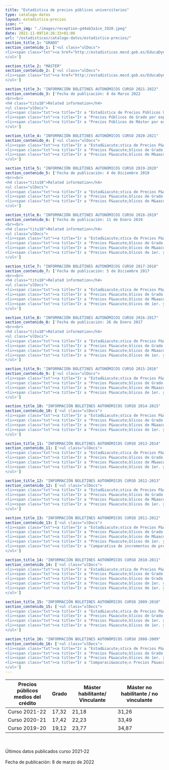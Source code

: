 ```yaml
---
title: "Estadística de precios públicos universitarios"
type: catalogo-datos
layout: estadistica-precios
icon: ""
section_img: "./images/reception-g44ab3a1ce_1920.jpeg"
date: 2021-11-09T14:26:33+01:00
url: "/estadisticas/catalogo-datos/estadistica-precios/"
section_title_1: "GRADO"
section_contenido_1: ['<ul class="ulDocs">
<li><span class="txt"><a href="http://estadisticas.mecd.gob.es/EducaDynPx/educabase/index.htm?type=pcaxis&path=/Universitaria/PreciosPublicos/2021/Grado&file=pcaxis" title="Ir a "Estadística de precios públicos universitarios (centros propios Grado)", en ventana nueva" target="_blank" rel="noopener">Estadística de precios públicos universitarios (centros propios Grado) <i class="icon fas fa-external-link-alt"></i></a></span></li>
</ul>']

section_title_2: "MÁSTER"
section_contenido_2: ['<ul class="ulDocs">
<li><span class="txt"><a href="http://estadisticas.mecd.gob.es/EducaDynPx/educabase/index.htm?type=pcaxis&path=/Universitaria/PreciosPublicos/2021/Master&file=pcaxis" title="Ir a "Estadística de precios públicos universitarios (centros propios Máster)", en ventana nueva" target="_blank" rel="noopener">Estadística de precios públicos universitarios (centros propios Máster) <i class="icon fas fa-external-link-alt"></i></a></span></li>
</ul>']

section_title_3: "INFORMACIÓN BOLETINES AUTONÓMICOS CURSO 2021-2022"
section_contenido_3: ['Fecha de publicación: 8 de Marzo 2022
<br><br>
<h4 class="titu10">Related information</h4>
<ul class="ulDocs">
<li><span class="txt"><a title="Ir a "Estadística de Precios Públicos Universitarios", en ventana nueva" target="_blank" href="../../../documentos/excel/estadisticas/Precios_publicos_universitarios_2021_2022.xlsx" rel="noopener">Estadística de Precios Públicos Universitarios <i class="icon fas fa-external-link-alt"></i></a><span>&nbsp;</span><span title="xls 216.169 KB" class="tamaTipo">(xls 216,169 KB)</span></span></li>
<li><span class="txt"><a title="Ir a "Precios Públicos de Grado por experimentalidad y CC.AA.", en ventana nueva" target="_blank" href="../../../documentos/excel/estadisticas/Precios_publicos_universitarios_grado_Exp_CCAA_2021_2022.xlsx" rel="noopener">Precios Públicos de Grado por experimentalidad y CC.AA. <i class="icon fas fa-external-link-alt"></i></a><span>&nbsp;</span><span title="xls 188.276 KB" class="tamaTipo">(xls 188,276 KB)</span></span></li>
<li><span class="txt"><a title="Ir a "Precios Públicos de Máster por experimentalidad y CC.AA.", en ventana nueva" target="_blank" href="../../../documentos/excel/estadisticas/Precios_publicos_universitarios_master_Exp_CCAA_2021_2022.xlsx" rel="noopener">Precios Públicos de Máster por experimentalidad y CC.AA. <i class="icon fas fa-external-link-alt"></i></a><span>&nbsp;</span><span title="xls 339.272 KB" class="tamaTipo">(xls 339,272 KB)</span></span></li>
</ul>']

section_title_4: "INFORMACIÓN BOLETINES AUTONÓMICOS CURSO 2020-2021"
section_contenido_4: ['<ul class="ulDocs">
<li><span class="txt"><a title="Ir a "Estad&iacute;stica de Precios P&uacute;blicos Universitarios", en ventana nueva" target="_blank" href="../../../documentos/excel/estadisticas/Estadistica_Precios_Publicos_Universitarios.xlsx" rel="noopener">Estad&iacute;stica de Precios P&uacute;blicos Universitarios <i class="icon fas fa-external-link-alt"></i></a><span>&nbsp;</span><span title="xls 204.428 KB" class="tamaTipo">(xls 204,428 KB)</span></span></li>
<li><span class="txt"><a title="Ir a "Precios P&uacute;blicos de Grado por experimentalidad y CC.AA", en ventana nueva" target="_blank" href="../../../documentos/excel/estadisticas/Precios_Publicos_Grado_experimentalidad.xlsx" rel="noopener">Precios P&uacute;blicos de Grado por experimentalidad y CC.AA <i class="icon fas fa-external-link-alt"></i></a><span>&nbsp;</span><span title="xls 189.955 KB" class="tamaTipo">(xls 189,955 KB)</span></span></li>
<li><span class="txt"><a title="Ir a "Precios P&uacute;blicos de M&aacute;ster por experimentalidad y CC.AA", en ventana nueva" target="_blank" href="../../../documentos/excel/estadisticas/Precios_Publicos_Master_experimentalidad.xlsx" rel="noopener">Precios P&uacute;blicos de M&aacute;ster por experimentalidad y CC.AA <i class="icon fas fa-external-link-alt"></i></a><span>&nbsp;</span><span title="xls 357.409 KB" class="tamaTipo">(xls 357,409 KB)</span></span></li>
</ul>']

section_title_5: "INFORMACIÓN BOLETINES AUTONÓMICOS CURSO 2019-2020"
section_contenido_5: ['Fecha de publicación: 4 de Diciembre 2019
<br><br>
<h4 class="titu10">Related information</h4>
<ul class="ulDocs">
<li><span class="txt"><a title="Ir a "Estad&iacute;stica de Precios P&uacute;blicos Universitarios", en ventana nueva" target="_blank" href="../../../documentos/excel/estadisticas/estadistica-precios-publicos-universitarios-curso19-20.xlsx" rel="noopener">Estad&iacute;stica de Precios P&uacute;blicos Universitarios <i class="icon fas fa-external-link-alt"></i></a><span>&nbsp;</span><span title="xls 269.834 KB" class="tamaTipo">(xls 269,834 KB)</span></span></li>
<li><span class="txt"><a title="Ir a "Precios P&uacute;blicos de Grado por experimentalidad y CC.AA.", en ventana nueva" target="_blank" href="../../../documentos/excel/estadisticas/estadistica-precios-publicos-grado-experimentalidad-ccaa-curso19-20.xlsx" rel="noopener">Precios P&uacute;blicos de Grado por experimentalidad y CC.AA. <i class="icon fas fa-external-link-alt"></i></a><span>&nbsp;</span><span title="xls 209.331 KB" class="tamaTipo">(xls 209,331 KB)</span></span></li>
<li><span class="txt"><a title="Ir a "Precios P&uacute;blicos de M&aacute;ster por experimentalidad y CC.AA.", en ventana nueva" target="_blank" href="../../../documentos/excel/estadisticas/estadistica-precios-publicos-master-experimentalidad-ccaa-curso19-20.xlsx" rel="noopener">Precios P&uacute;blicos de M&aacute;ster por experimentalidad y CC.AA. <i class="icon fas fa-external-link-alt"></i></a><span>&nbsp;</span><span title="xls 379.15 KB" class="tamaTipo">(xls 379,15 KB)</span></span></li>
</ul>']

section_title_6: "INFORMACIÓN BOLETINES AUTONÓMICOS CURSO 2018-2019"
section_contenido_6: ['Fecha de publicación: 11 de Enero 2019
<br><br>
<h4 class="titu10">Related information</h4>
<ul class="ulDocs">
<li><span class="txt"><a title="Ir a "Estad&iacute;stica de Precios P&uacute;blicos Universitarios", en ventana nueva" target="_blank" href="../../../documentos/excel/estadisticas/1-estadistica-de-precios-publicos-universitarios--curso-2018-19.xlsx" rel="noopener">Estad&iacute;stica de Precios P&uacute;blicos Universitarios <i class="icon fas fa-external-link-alt"></i></a><span>&nbsp;</span><span title="xls 1009.133 KB" class="tamaTipo">(xls 1009,133 KB)</span></span></li>
<li><span class="txt"><a title="Ir a "Precios P&uacute;blicos de Grado por experimentalidad y CC.AA.", en ventana nueva" target="_blank" href="../../../documentos/excel/estadisticas/2-precios-publicos-de-grados-por-experimentalidad-y-ccaa--curso-2018-19.xlsx" rel="noopener">Precios P&uacute;blicos de Grado por experimentalidad y CC.AA. <i class="icon fas fa-external-link-alt"></i></a><span>&nbsp;</span><span title="xls 222.005 KB" class="tamaTipo">(xls 222,005 KB)</span></span></li>
<li><span class="txt"><a title="Ir a "Precios P&uacute;blicos de M&aacute;ster por experimentalidad y CC.AA.", en ventana nueva" target="_blank" href="../../../documentos/excel/estadisticas/3-precios-publicos-de-master-experimentalidad-y-ccaa--curso-2018-19.xlsx" rel="noopener">Precios P&uacute;blicos de M&aacute;ster por experimentalidad y CC.AA. <i class="icon fas fa-external-link-alt"></i></a><span>&nbsp;</span><span title="xls 378.954 KB" class="tamaTipo">(xls 378,954 KB)</span></span></li>
<li><span class="txt"><a title="Ir a "Precios P&uacute;blicos de 1er. y 2&ordm; ciclo por experimentalidad y CC.AA.", en ventana nueva" target="_blank" href="../../../documentos/excel/estadisticas/4-precios-publicos-de-1y-2-ciclo-por-experimentalidad-y-ccaa--curso-2018-19.xls" rel="noopener">Precios P&uacute;blicos de 1er. y 2&ordm; ciclo por experimentalidad y CC.AA. <i class="icon fas fa-external-link-alt"></i></a><span>&nbsp;</span><span title="xls 474.5 KB" class="tamaTipo">(xls 474,5 KB)</span></span></li>
</ul>']

section_title_7: "INFORMACIÓN BOLETINES AUTONÓMICOS CURSO 2017-2018"
section_contenido_7: ['Fecha de publicación: 5 de Diciembre 2017
<br><br>
<h4 class="titu10">Related information</h4>
<ul class="ulDocs">
<li><span class="txt"><a title="Ir a "Estad&iacute;stica de Precios P&uacute;blicos Universitarios", en ventana nueva" target="_blank" href="../../../documentos/excel/estadisticas/estadistica-de-precios-publicos-universitarios--curso-2017-18-.xlsx" rel="noopener">Estad&iacute;stica de Precios P&uacute;blicos Universitarios <i class="icon fas fa-external-link-alt"></i></a><span>&nbsp;</span><span title="xls 978.126 KB" class="tamaTipo">(xls 978,126 KB)</span></span></li>
<li><span class="txt"><a title="Ir a "Precios P&uacute;blicos de Grado por experimentalidad y CC.AA.", en ventana nueva" target="_blank" href="../../../documentos/excel/estadisticas/precios-publicos-de-grados-por-experimentalidad-y-ccaa--curso-2017-18.xlsx" rel="noopener">Precios P&uacute;blicos de Grado por experimentalidad y CC.AA. <i class="icon fas fa-external-link-alt"></i></a><span>&nbsp;</span><span title="xls 222.662 KB" class="tamaTipo">(xls 222,662 KB)</span></span></li>
<li><span class="txt"><a title="Ir a "Precios P&uacute;blicos de M&aacute;ster por experimentalidad y CC.AA.", en ventana nueva" target="_blank" href="../../../documentos/excel/estadisticas/precios-publicos-de-master-experimentalidad-y-ccaa--curso-2017-18.xlsx" rel="noopener">Precios P&uacute;blicos de M&aacute;ster por experimentalidad y CC.AA. <i class="icon fas fa-external-link-alt"></i></a><span>&nbsp;</span><span title="xls 381.704 KB" class="tamaTipo">(xls 381,704 KB)</span></span></li>
<li><span class="txt"><a title="Ir a "Precios P&uacute;blicos de 1er. y 2&ordm; ciclo por experimentalidad y CC.AA.", en ventana nueva" target="_blank" href="../../../documentos/excel/estadisticas/precios-publicos-de-1y-2-ciclo-por-experimentalidad-y-ccaa--curso-2017-18.xls" rel="noopener">Precios P&uacute;blicos de 1er. y 2&ordm; ciclo por experimentalidad y CC.AA. <i class="icon fas fa-external-link-alt"></i></a><span>&nbsp;</span><span title="xls 469.5 KB" class="tamaTipo">(xls 469,5 KB)</span></span></li>
</ul>']

section_title_8: "INFORMACIÓN BOLETINES AUTONÓMICOS CURSO 2016-2017"
section_contenido_8: ['Fecha de publicación: 26 de Enero 2017
<br><br>
<h4 class="titu10">Related information</h4>
<ul class="ulDocs">
<li><span class="txt"><a title="Ir a "Estad&iacute;stica de Precios P&uacute;blicos Universitarios", en ventana nueva" target="_blank" href="../../../documentos/excel/estadisticas/estadistica-de-precios-publicos-universitarios--curso-2016-17.xlsx" rel="noopener">Estad&iacute;stica de Precios P&uacute;blicos Universitarios <i class="icon fas fa-external-link-alt"></i></a><span>&nbsp;</span><span title="xls 1.024 MB" class="tamaTipo">(xls 1,024 MB)</span></span></li>
<li><span class="txt"><a title="Ir a "Precios P&uacute;blicos de Grado por experimentalidad y CC.AA.", en ventana nueva" target="_blank" href="../../../documentos/excel/estadisticas/precios-publicos-de-grados-por-experimentalidad-y-ccaa--curso-2016-17.xlsx" rel="noopener">Precios P&uacute;blicos de Grado por experimentalidad y CC.AA. <i class="icon fas fa-external-link-alt"></i></a><span>&nbsp;</span><span title="xls 236.271 KB" class="tamaTipo">(xls 236,271 KB)</span></span></li>
<li><span class="txt"><a title="Ir a "Precios P&uacute;blicos de M&aacute;ster por experimentalidad y CC.AA.", en ventana nueva" target="_blank" href="../../../documentos/excel/estadisticas/precios-publicos-de-master-experimentalidad-y-ccaa--curso-2016-17.xlsx" rel="noopener">Precios P&uacute;blicos de M&aacute;ster por experimentalidad y CC.AA. <i class="icon fas fa-external-link-alt"></i></a><span>&nbsp;</span><span title="xls 401.592 KB" class="tamaTipo">(xls 401,592 KB)</span></span></li>
<li><span class="txt"><a title="Ir a "Precios P&uacute;blicos de 1er. y 2&ordm; ciclo por experimentalidad y CC.AA.", en ventana nueva" target="_blank" href="../../../documentos/excel/estadisticas/precios-publicos-de-1y-2-ciclo-por-experimentalidad-y-ccaa--curso-2016-17.xls" rel="noopener">Precios P&uacute;blicos de 1er. y 2&ordm; ciclo por experimentalidad y CC.AA. <i class="icon fas fa-external-link-alt"></i></a><span>&nbsp;</span><span title="xls 504.5 KB" class="tamaTipo">(xls 504,5 KB)</span></span></li>
</ul>']

section_title_9: "INFORMACIÓN BOLETINES AUTONÓMICOS CURSO 2015-2016"
section_contenido_9: ['<ul class="ulDocs">
<li><span class="txt"><a title="Ir a "Estad&iacute;stica de Precios P&uacute;blicos Universitarios", en ventana nueva" target="_blank" href="../../../documentos/excel/estadisticas/estadistica-precios-publicos-universitarios-curso2015-16.xlsx" rel="noopener">Estad&iacute;stica de Precios P&uacute;blicos Universitarios <i class="icon fas fa-external-link-alt"></i></a><span>&nbsp;</span><span title="xls 1.006 MB" class="tamaTipo">(xls 1,006 MB)</span></span></li>
<li><span class="txt"><a title="Ir a "Precios P&uacute;blicos de Grado por experimentalidad y CC.AA.", en ventana nueva" target="_blank" href="../../../documentos/excel/estadisticas/precios-publicos-grados-experimentalidad-ccaa-curso2015-16.xlsx" rel="noopener">Precios P&uacute;blicos de Grado por experimentalidad y CC.AA. <i class="icon fas fa-external-link-alt"></i></a><span>&nbsp;</span><span title="xls 221.097 KB" class="tamaTipo">(xls 221,097 KB)</span></span></li>
<li><span class="txt"><a title="Ir a "Precios P&uacute;blicos de M&aacute;ster por experimentalidad y CC.AA.", en ventana nueva" target="_blank" href="../../../documentos/excel/estadisticas/precios-publicos-master-experimentalidad-ccaa-curso2015-16.xlsx" rel="noopener">Precios P&uacute;blicos de M&aacute;ster por experimentalidad y CC.AA. <i class="icon fas fa-external-link-alt"></i></a><span>&nbsp;</span><span title="xls 383.946 KB" class="tamaTipo">(xls 383,946 KB)</span></span></li>
<li><span class="txt"><a title="Ir a "Precios P&uacute;blicos de 1er. y 2&ordm; ciclo por experimentalidad y CC.AA.", en ventana nueva" target="_blank" href="../../../documentos/excel/estadisticas/precios-publicos-1er-2-ciclo-experimentalidad-ccaa-curso2015-16.xls" rel="noopener">Precios P&uacute;blicos de 1er. y 2&ordm; ciclo por experimentalidad y CC.AA. <i class="icon fas fa-external-link-alt"></i></a><span>&nbsp;</span><span title="xls 540.0 KB" class="tamaTipo">(xls 540,0 KB)</span></span></li>
</ul>']

section_title_10: "INFORMACIÓN BOLETINES AUTONÓMICOS CURSO 2014-2015"
section_contenido_10: ['<ul class="ulDocs">
<li><span class="txt"><a title="Ir a "Estad&iacute;stica de Precios P&uacute;blicos Universitarios", en ventana nueva" target="_blank" href="../../../documentos/excel/estadisticas/estadistica-precios-publicos-universitarios-curso2014-15.xlsx" rel="noopener">Estad&iacute;stica de Precios P&uacute;blicos Universitarios <i class="icon fas fa-external-link-alt"></i></a><span>&nbsp;</span><span title="xls 1.409 MB" class="tamaTipo">(xls 1,409 MB)</span></span></li>
<li><span class="txt"><a title="Ir a "Precios P&uacute;blicos de Grado por experimentalidad y CC.AA.", en ventana nueva" target="_blank" href="../../../documentos/excel/estadisticas/precios-publicos-grados-experimentalidad-ccaa-curso2014-15.xlsx" rel="noopener">Precios P&uacute;blicos de Grado por experimentalidad y CC.AA. <i class="icon fas fa-external-link-alt"></i></a><span>&nbsp;</span><span title="xls 224.298 KB" class="tamaTipo">(xls 224,298 KB)</span></span></li>
<li><span class="txt"><a title="Ir a "Precios P&uacute;blicos de M&aacute;ster por experimentalidad y CC.AA.", en ventana nueva" target="_blank" href="../../../documentos/excel/estadisticas/precios-publicos-master-experimentalidad-ccaa-curso2014-15.xlsx" rel="noopener">Precios P&uacute;blicos de M&aacute;ster por experimentalidad y CC.AA. <i class="icon fas fa-external-link-alt"></i></a><span>&nbsp;</span><span title="xls 431.227 KB" class="tamaTipo">(xls 431,227 KB)</span></span></li>
<li><span class="txt"><a title="Ir a "Precios P&uacute;blicos de 1er. y 2&ordm; ciclo por experimentalidad y CC.AA.", en ventana nueva" target="_blank" href="../../../documentos/excel/estadisticas/precios-publicos-1er-2-ciclo-experimentalidad-ccaa-curso2014-15.xlsx" rel="noopener">Precios P&uacute;blicos de 1er. y 2&ordm; ciclo por experimentalidad y CC.AA. <i class="icon fas fa-external-link-alt"></i></a><span>&nbsp;</span><span title="xls 340.434 KB" class="tamaTipo">(xls 340,434 KB)</span></span></li>
</ul>']

section_title_11: "INFORMACIÓN BOLETINES AUTONÓMICOS CURSO 2013-2014"
section_contenido_11: ['<ul class="ulDocs">
<li><span class="txt"><a title="Ir a "Estad&iacute;stica de Precios P&uacute;blicos Universitarios", en ventana nueva" target="_blank" href="../../../documentos/excel/estadisticas/estadisticas-precios-publicos-universitarios-2013-14n.xlsx" rel="noopener">Estad&iacute;stica de Precios P&uacute;blicos Universitarios <i class="icon fas fa-external-link-alt"></i></a><span>&nbsp;</span><span title="xls 1.359 MB" class="tamaTipo">(xls 1,359 MB)</span></span></li>
<li><span class="txt"><a title="Ir a "Precios P&uacute;blicos de Grado por experimentalidad y CC.AA.", en ventana nueva" target="_blank" href="../../../documentos/excel/estadisticas/precios-publicos-grado-experimentalidad-ccaa-2013-14.xlsx" rel="noopener">Precios P&uacute;blicos de Grado por experimentalidad y CC.AA. <i class="icon fas fa-external-link-alt"></i></a><span>&nbsp;</span><span title="xls 214.401 KB" class="tamaTipo">(xls 214,401 KB)</span></span></li>
<li><span class="txt"><a title="Ir a "Precios P&uacute;blicos de M&aacute;ster por experimentalidad y CC.AA.", en ventana nueva" target="_blank" href="../../../documentos/excel/estadisticas/precios-publicos-master-experimentalidad-ccaa-2013-14.xlsx" rel="noopener">Precios P&uacute;blicos de M&aacute;ster por experimentalidad y CC.AA. <i class="icon fas fa-external-link-alt"></i></a><span>&nbsp;</span><span title="xls 360.107 KB" class="tamaTipo">(xls 360,107 KB)</span></span></li>
<li><span class="txt"><a title="Ir a "Precios P&uacute;blicos de 1er. y 2&ordm; ciclo por experimentalidad y CC.AA.", en ventana nueva" target="_blank" href="../../../documentos/excel/estadisticas/precios-publicos1er-2ciclo-experimentalidad-ccaa-2013-14.xls" rel="noopener">Precios P&uacute;blicos de 1er. y 2&ordm; ciclo por experimentalidad y CC.AA. <i class="icon fas fa-external-link-alt"></i></a><span>&nbsp;</span><span title="xls 586.0 KB" class="tamaTipo">(xls 586,0 KB)</span></span></li>
</ul>']

section_title_12: "INFORMACIÓN BOLETINES AUTONÓMICOS CURSO 2012-2013"
section_contenido_12: ['<ul class="ulDocs">
<li><span class="txt"><a title="Ir a "Estad&iacute;stica de Precios P&uacute;blicos Universitarios", en ventana nueva" target="_blank" href="../../../documentos/excel/estadisticas/estadistica-de-precios-publicos-universitarios-curso-2012-2013-xlsx0.xlsx" rel="noopener">Estad&iacute;stica de Precios P&uacute;blicos Universitarios <i class="icon fas fa-external-link-alt"></i></a><span>&nbsp;</span><span title="xls 1.042 MB" class="tamaTipo">(xls 1,042 MB)</span></span></li>
<li><span class="txt"><a title="Ir a "Precios P&uacute;blicos de Grado por experimentalidad y CC.AA.", en ventana nueva" target="_blank" href="../../../documentos/excel/estadisticas/precios-publicos-de-grado-por-experimentalidad-y-ccaa-curso-2012-2013.XLSX" rel="noopener">Precios P&uacute;blicos de Grado por experimentalidad y CC.AA. <i class="icon fas fa-external-link-alt"></i></a><span>&nbsp;</span><span title="xls 232.61 KB" class="tamaTipo">(xls 232,61 KB)</span></span></li>
<li><span class="txt"><a title="Ir a "Precios P&uacute;blicos de M&aacute;ster por experimentalidad y CC.AA.", en ventana nueva" target="_blank" href="../../../documentos/excel/estadisticas/precios-publicos-master-experimentalidad-ccaa-2012-13.xlsx" rel="noopener">Precios P&uacute;blicos de M&aacute;ster por experimentalidad y CC.AA. <i class="icon fas fa-external-link-alt"></i></a><span>&nbsp;</span><span title="xls 321.662 KB" class="tamaTipo">(xls 321,662 KB)</span></span></li>
<li><span class="txt"><a title="Ir a "Precios P&uacute;blicos de 1er. y 2&ordm; ciclo por experimentalidad y CC.AA.", en ventana nueva" target="_blank" href="../../../documentos/excel/estadisticas/precios-publicos-1-2-experimentalidad-ccaa-curso-2012-2013-xls.xls" rel="noopener">Precios P&uacute;blicos de 1er. y 2&ordm; ciclo por experimentalidad y CC.AA. <i class="icon fas fa-external-link-alt"></i></a><span>&nbsp;</span><span title="xls 514.5 KB" class="tamaTipo">(xls 514,5 KB)</span></span></li>
</ul>']

section_title_13: "INFORMACIÓN BOLETINES AUTONÓMICOS CURSO 2011-2012"
section_contenido_13: ['<ul class="ulDocs">
<li><span class="txt"><a title="Ir a "Estad&iacute;stica de Precios P&uacute;blicos Universitarios", en ventana nueva" target="_blank" href="../../../documentos/excel/estadisticas/Precios_publicos_universitarios_2011_2012.xlsx" rel="noopener">Estad&iacute;stica de Precios P&uacute;blicos Universitarios <i class="icon fas fa-external-link-alt"></i></a><span>&nbsp;</span><span title="xls 1.02 MB" class="tamaTipo">(xls 1,02 MB)</span></span></li>
<li><span class="txt"><a title="Ir a "Precios P&uacute;blicos de Grado por experimentalidad y CC.AA.", en ventana nueva" target="_blank" href="../../../documentos/excel/estadisticas/Precios_publicos_universitarios_grado_Exp_CCAA_2011_2012.xlsx" rel="noopener">Precios P&uacute;blicos de Grado por experimentalidad y CC.AA. <i class="icon fas fa-external-link-alt"></i></a><span>&nbsp;</span><span title="xls 304.677 KB" class="tamaTipo">(xls 304,677 KB)</span></span></li>
<li><span class="txt"><a title="Ir a "Precios P&uacute;blicos de M&aacute;ster por experimentalidad y CC.AA.", en ventana nueva" target="_blank" href="../../../documentos/excel/estadisticas/Precios_publicos_universitarios_master_Exp_CCAA_2011_2012.xlsx" rel="noopener">Precios P&uacute;blicos de M&aacute;ster por experimentalidad y CC.AA. <i class="icon fas fa-external-link-alt"></i></a><span>&nbsp;</span><span title="xls 237.612 KB" class="tamaTipo">(xls 237,612 KB)</span></span></li>
<li><span class="txt"><a title="Ir a "Precios P&uacute;blicos de 1er. y 2&ordm; ciclo por experimentalidad y CC.AA.", en ventana nueva" target="_blank" href="../../../documentos/excel/estadisticas/Precios_publicos_universitarios_ciclo_Exp_CCAA_2011_2012.xls" rel="noopener">Precios P&uacute;blicos de 1er. y 2&ordm; ciclo por experimentalidad y CC.AA. <i class="icon fas fa-external-link-alt"></i></a><span>&nbsp;</span><span title="xls 397.5 KB" class="tamaTipo">(xls 397,5 KB)</span></span></li>
<li><span class="txt"><a title="Ir a "Comparativa de incrementos de precios en segundas matr&iacute;culas", en ventana nueva" target="_blank" href="../../../documentos/excel/estadisticas/comparativa_incrementos_precios_segundas_matriculas.xlsx" rel="noopener">Comparativa de incrementos de precios en segundas matr&iacute;culas <i class="icon fas fa-external-link-alt"></i></a><span>&nbsp;</span><span title="xls 26.414 KB" class="tamaTipo">(xls 26,414 KB)</span></span></li>
</ul>']

section_title_14: "INFORMACIÓN BOLETINES AUTONÓMICOS CURSO 2010-2011"
section_contenido_14: ['<ul class="ulDocs">
<li><span class="txt"><a title="Ir a "Estad&iacute;stica de Precios P&uacute;blicos Universitarios", en ventana nueva" target="_blank" href="../../../documentos/excel/estadisticas/Precios_publicos_universitarios_2010_2011.xls" rel="noopener">Estad&iacute;stica de Precios P&uacute;blicos Universitarios <i class="icon fas fa-external-link-alt"></i></a><span>&nbsp;</span><span title="xls 2.199 MB" class="tamaTipo">(xls 2,199 MB)</span></span></li>
<li><span class="txt"><a title="Ir a "Precios P&uacute;blicos de Grado por CC.AA.", en ventana nueva" target="_blank" href="../../../documentos/excel/estadisticas/Precios_publicos_universitarios_grado_CCAA_2010_2011.xls" rel="noopener">Precios P&uacute;blicos de Grado por CC.AA. <i class="icon fas fa-external-link-alt"></i></a><span>&nbsp;</span><span title="xls 201.0 KB" class="tamaTipo">(xls 201,0 KB)</span></span></li>
<li><span class="txt"><a title="Ir a "Precios P&uacute;blicos de Grado por experimentalidad y CC.AA.", en ventana nueva" target="_blank" href="../../../documentos/excel/estadisticas/Precios_publicos_universitarios_grado_Exp_CCAA_2010_2011.xls" rel="noopener">Precios P&uacute;blicos de Grado por experimentalidad y CC.AA. <i class="icon fas fa-external-link-alt"></i></a><span>&nbsp;</span><span title="xls 297,0 KB" class="tamaTipo">(xls 297,0 KB)</span></span></li>
<li><span class="txt"><a title="Ir a "Precios P&uacute;blicos de 1er. y 2&ordm; ciclo por CC.AA.", en ventana nueva" target="_blank" href="../../../documentos/excel/estadisticas/Precios_publicos_universitarios_ciclo_CCAA_2010_2011.xls" rel="noopener">Precios P&uacute;blicos de 1er. y 2&ordm; ciclo por CC.AA. <i class="icon fas fa-external-link-alt"></i></a><span>&nbsp;</span><span title="xls 260.0 KB" class="tamaTipo">(xls 260,0 KB)</span></span></li>
<li><span class="txt"><a title="Ir a "Precios P&uacute;blicos de 1er. y 2&ordm; ciclo por experimentalidad y CC.AA.", en ventana nueva" target="_blank" href="../../../documentos/excel/estadisticas/Precios_publicos_universitarios_ciclo_Exp_CCAA_2010_2011.xls" rel="noopener">Precios P&uacute;blicos de 1er. y 2&ordm; ciclo por experimentalidad y CC.AA. <i class="icon fas fa-external-link-alt"></i></a><span>&nbsp;</span><span title="xls 380.0 KB" class="tamaTipo">(xls 380,0 KB)</span></span></li>
</ul>']

section_title_15: "INFORMACIÓN BOLETINES AUTONÓMICOS CURSO 2009-2010"
section_contenido_15: ['<ul class="ulDocs">
<li><span class="txt"><a title="Ir a "Estad&iacute;stica de Precios P&uacute;blicos Universitarios", en ventana nueva" target="_blank" href="../../../documentos/excel/estadisticas/Precios_publicos_universitarios_2009_2010.xls" rel="noopener">Estad&iacute;stica de Precios P&uacute;blicos Universitarios <i class="icon fas fa-external-link-alt"></i></a><span>&nbsp;</span><span title="xls 913.0 KB" class="tamaTipo">(xls 913,0 KB)</span></span></li>
<li><span class="txt"><a title="Ir a "Precios P&uacute;blicos de Grado por experimentalidad y CC.AA.", en ventana nueva" target="_blank" href="../../../documentos/excel/estadisticas/Precios_publicos_universitarios_grado_CCAA_2008_2009.xls" rel="noopener">Precios P&uacute;blicos de Grado por experimentalidad y CC.AA. <i class="icon fas fa-external-link-alt"></i></a><span>&nbsp;</span><span title="xls 228.0 KB" class="tamaTipo">(xls 228,0 KB)</span></span></li>
<li><span class="txt"><a title="Ir a "Precios P&uacute;blicos de 1er. y 2&ordm; ciclo por CC.AA.", en ventana nueva" target="_blank" href="../../../documentos/excel/estadisticas/Precios_publicos_universitarios_ciclo_CCAA_2009_2010.xls" rel="noopener">Precios P&uacute;blicos de 1er. y 2&ordm; ciclo por CC.AA. <i class="icon fas fa-external-link-alt"></i></a><span>&nbsp;</span><span title="xls 250.0 KB" class="tamaTipo">(xls 250,0 KB)</span></span></li>
<li><span class="txt"><a title="Ir a "Precios P&uacute;blicos de 1er. y 2&ordm; ciclo por experimentalidad y CC.AA.", en ventana nueva" target="_blank" href="../../../documentos/excel/estadisticas/Precios_publicos_universitarios_ciclo_Exp_CCAA_2008_2009.xls" rel="noopener">Precios P&uacute;blicos de 1er. y 2&ordm; ciclo por experimentalidad y CC.AA. <i class="icon fas fa-external-link-alt"></i></a><span>&nbsp;</span><span title="xls 387.0 KB" class="tamaTipo">(xls 387,0 KB)</span></span></li>
</ul>']

section_title_16: "INFORMACIÓN BOLETINES AUTONÓMICOS CURSO 2008-2009"
section_contenido_16: ['<ul class="ulDocs">
<li><span class="txt"><a title="Ir a "Estad&iacute;stica de Precios P&uacute;blicos Universitarios", en ventana nueva" target="_blank" href="../../../documentos/excel/estadisticas/Precios_publicos_universitarios_2008_2009.xls" rel="noopener">Estad&iacute;stica de Precios P&uacute;blicos Universitarios <i class="icon fas fa-external-link-alt"></i></a><span>&nbsp;</span><span title="xls 37.0 KB" class="tamaTipo">(xls 37,0 KB)</span></span></li>
<li><span class="txt"><a title="Ir a "Precios P&uacute;blicos de Grado por CC.AA.", en ventana nueva" target="_blank" href="../../../documentos/excel/estadisticas/Precios_publicos_universitarios_grado_CCAA_2008_2009.xls" rel="noopener">Precios P&uacute;blicos de Grado por CC.AA. <i class="icon fas fa-external-link-alt"></i></a><span>&nbsp;</span><span title="xls 228.0 KB" class="tamaTipo">(xls 228,0 KB)</span></span></li>
<li><span class="txt"><a title="Ir a "Precios P&uacute;blicos de 1er. y 2&ordm; ciclo por CC.AA.", en ventana nueva" target="_blank" href="../../../documentos/excel/estadisticas/Precios_publicos_universitarios_ciclo_CCAA_2008_2009.xls" rel="noopener">Precios P&uacute;blicos de 1er. y 2&ordm; ciclo por CC.AA. <i class="icon fas fa-external-link-alt"></i></a><span>&nbsp;</span><span title="xls 568.5 KB" class="tamaTipo">(xls 568,5 KB)</span></span></li>
<li><span class="txt"><a title="Ir a "Comparaci&oacute;n Precios P&uacute;blicos por CC.AA.", en ventana nueva" target="_blank" href="../../../documentos/excel/estadisticas/Comparacion_precios_publicos_CCAA_2008_2009-xls.xls" rel="noopener">Comparaci&oacute;n Precios P&uacute;blicos por CC.AA. <i class="icon fas fa-external-link-alt"></i></a><span>&nbsp;</span><span title="xls 293.5 KB" class="tamaTipo">(xls 293,5 KB)</span></span></li>
</ul>']
---
```

<div class="tabla_custom">
      <div class="container cnt_xl">
        <div class="row">
          <div class="col-12 table-responsive">
<table id="demTable" class="table">
              <thead>
                <tr>
                  <th>Precios públicos medios del crédito</th>
                  <th>Grado</th>
                  <th>Máster habilitante/ Vinculante</th>
                  <th>Máster no habilitante / no vinculante</th>
                </tr>
              </thead>
              <tbody>
                <tr>
			<td>Curso 2021-22</td>
			<td>17,32</td>
			<td>21,18</td>
			<td>31,26</td>
		</tr>
		<tr>
			<td>Curso 2020-21</td>
			<td>17,42</td>
			<td>22,23</td>
			<td>33,49</td>
		</tr>
		<tr>
			<td>Curso 2019-20</td>
			<td>19,12</td>
			<td>23,77</td>
			<td>34,87</td>
		</tr>
              </tbody>
            </table>
			</div>
		</div>
	</div>
</div>
</div>
			<br><br>
Últimos datos publicados curso 2021-22
<br><br>
Fecha de publicación: 8 de marzo de 2022
<br><br>
